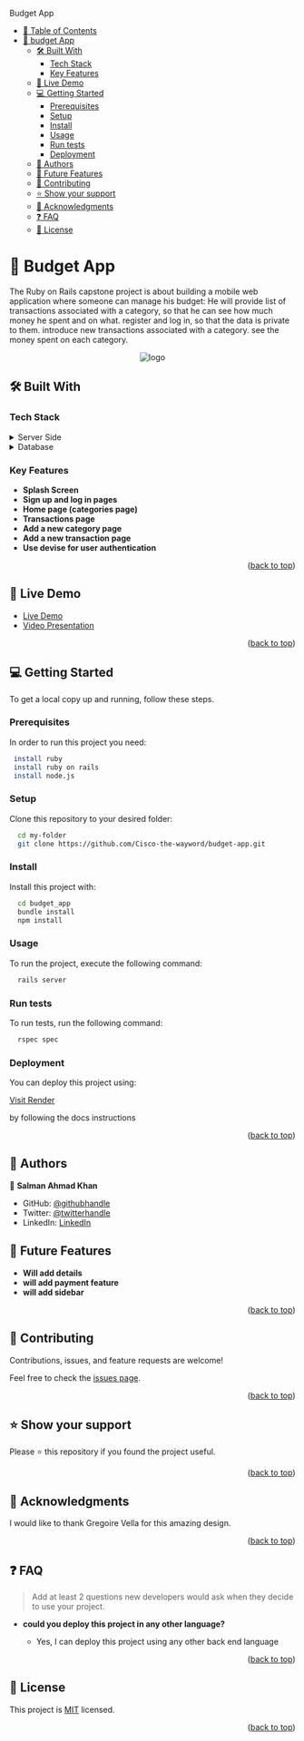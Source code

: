 <a name="readme-top"></a>

<!-- TABLE OF CONTENTS -->

 Budget App

- [📗 Table of Contents](#-table-of-contents)
- [📖 budget App ](#-budget-app-)
  - [🛠 Built With ](#-built-with-)
    - [Tech Stack ](#tech-stack-)
    - [Key Features ](#key-features-)
  - [🚀 Live Demo ](#-live-demo-)
  - [💻 Getting Started ](#-getting-started-)
    - [Prerequisites](#prerequisites)
    - [Setup](#setup)
    - [Install](#install)
    - [Usage](#usage)
    - [Run tests](#run-tests)
    - [Deployment](#deployment)
  - [👥 Authors ](#-authors-)
  - [🔭 Future Features ](#-future-features-)
  - [🤝 Contributing ](#-contributing-)
  - [⭐️ Show your support ](#️-show-your-support-)
  - [🙏 Acknowledgments ](#-acknowledgments-)
  - [❓ FAQ ](#-faq-)
  - [📝 License ](#-license-)

<!-- PROJECT DESCRIPTION -->

# 📖 Budget App <a name="about-project"></a>


The Ruby on Rails capstone project is about building a mobile web application where someone can manage his budget: He will provide list of transactions associated with a category, so that he can see how much money he spent and on what.
register and log in, so that the data is private to them.
introduce new transactions associated with a category.
see the money spent on each category.

<div align="center">

  <img src="./app/assets/images/diagram.png" alt="logo" />
  <br/>

</div>



## 🛠 Built With <a name="built-with"></a>

### Tech Stack <a name="tech-stack"></a>

<details>
  <summary>Server Side</summary>
  <ul>
    <li><a href="https://www.rubyonrails.org/en/">Ruby on Rails</a></li>
    <li><a href="https://www.ruby-lang.org/en/">Ruby</a></li>
    <li><a href="https://www.w3.org/Style/CSS/Overview.en.html">CSS</a></li>
  </ul>
</details>

<details>
<summary>Database</summary>
  <ul>
    <li><a href="https://www.postgresql.org/">PostgreSQL</a></li>
  </ul>
</details>

<!-- Features -->

### Key Features <a name="key-features"></a>


- **Splash Screen**
- **Sign up and log in pages**
- **Home page (categories page)**
- **Transactions page**
- **Add a new category page**
- **Add a new transaction page**
- **Use devise for user authentication**

<p align="right">(<a href="#readme-top">back to top</a>)</p>

## 🚀 Live Demo <a name="live-demo"></a>
- <a href="https://budget-app-g33j.onrender.com/">Live Demo</a>
- [Video Presentation]()

<p align="right">(<a href="#readme-top">back to top</a>)</p>

<!-- GETTING STARTED -->

## 💻 Getting Started <a name="getting-started"></a>

To get a local copy up and running, follow these steps.

### Prerequisites

In order to run this project you need:

```sh
 install ruby
 install ruby on rails
 install node.js
```


### Setup

Clone this repository to your desired folder:


```sh
  cd my-folder
  git clone https://github.com/Cisco-the-wayword/budget-app.git
```


### Install

Install this project with:


```sh
  cd budget_app
  bundle install
  npm install
```


### Usage

To run the project, execute the following command:


```sh
  rails server
```


### Run tests

To run tests, run the following command:

```sh
  rspec spec
```


### Deployment

You can deploy this project using:


 <a href="https://render.com/">Visit Render</a>

  by following the docs instructions



<p align="right">(<a href="#readme-top">back to top</a>)</p>


## 👥 Authors <a name="authors"></a>

👤 **Salman Ahmad Khan**

- GitHub: [@githubhandle](https://github.com/Cisco-the-wayword)
- Twitter: [@twitterhandle](https://twitter.com/the_wayword1)
- LinkedIn: [LinkedIn](https://linkedin.com/in/boluwatife-adegboyega/)

## 🔭 Future Features <a name="future-features"></a>

- **Will add details**
- **will add payment feature**
- **will add sidebar**

<p align="right">(<a href="#readme-top">back to top</a>)</p>


## 🤝 Contributing <a name="contributing"></a>

Contributions, issues, and feature requests are welcome!

Feel free to check the [issues page](https://github.com/Cisco-the-wayword/budget-app/issues).

<p align="right">(<a href="#readme-top">back to top</a>)</p>


## ⭐️ Show your support <a name="support"></a>

Please ⭐️ this repository if you found the project useful.

<p align="right">(<a href="#readme-top">back to top</a>)</p>


## 🙏 Acknowledgments <a name="acknowledgements"></a>

I would like to thank Gregoire Vella for this amazing design.

<p align="right">(<a href="#readme-top">back to top</a>)</p>


## ❓ FAQ <a name="faq"></a>

> Add at least 2 questions new developers would ask when they decide to use your project.

- **could you deploy this project in any other language?**

  - Yes, I can deploy this project using any other back end language


<p align="right">(<a href="#readme-top">back to top</a>)</p>


## 📝 License <a name="license"></a>

This project is [MIT](./LICENSE) licensed.


<p align="right">(<a href="#readme-top">back to top</a>)</p>
